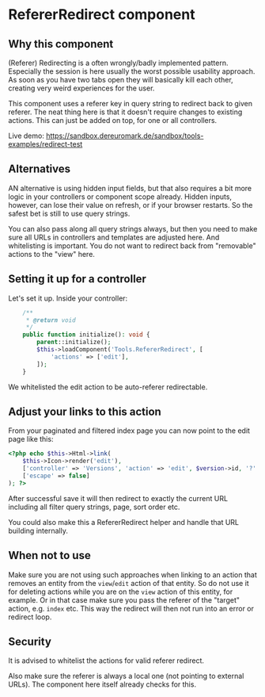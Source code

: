 # RefererRedirect component

## Why this component
(Referer) Redirecting is a often wrongly/badly implemented pattern.
Especially the session is here usually the worst possible usability approach.
As soon as you have two tabs open they will basically kill each other, creating very weird experiences for the user.

This component uses a referer key in query string to redirect back to given referer.
The neat thing here is that it doesn't require changes to existing actions. This can just be
added on top, for one or all controllers.

Live demo: https://sandbox.dereuromark.de/sandbox/tools-examples/redirect-test

## Alternatives
AN alternative is using hidden input fields, but that also requires a bit more logic in your controllers or component scope already.
Hidden inputs, however, can lose their value on refresh, or if your browser restarts. So the safest bet is still to use query strings.

You can also pass along all query strings always, but then you need to make sure all URLs in controllers and templates are adjusted here.
And whitelisting is important. You do not want to redirect back from "removable" actions to the "view" here.

## Setting it up for a controller
Let's set it up. Inside your controller:
```php
    /**
     * @return void
     */
    public function initialize(): void {
        parent::initialize();
        $this->loadComponent('Tools.RefererRedirect', [
            'actions' => ['edit'],
        ]);
    }
```
We whitelisted the edit action to be auto-referer redirectable.

## Adjust your links to this action

From your paginated and filtered index page you can now point to the edit page like this:

```php
<?php echo $this->Html->link(
    $this->Icon->render('edit'),
    ['controller' => 'Versions', 'action' => 'edit', $version->id, '?' => ['ref' => $this->getRequest()->getRequestTarget()]],
    ['escape' => false]
); ?>
```

After successful save it will then redirect to exactly the current URL including all filter query strings, page, sort order etc.

You could also make this a RefererRedirect helper and handle that URL building internally.

## When not to use
Make sure you are not using such approaches when linking to an action that removes an entity from the `view`/`edit` action of that entity.
So do not use it for deleting actions while you are on the `view` action of this entity, for example.
Or in that case make sure you pass the referer of the "target" action, e.g. `index` etc. This way the redirect will then not run into an error or redirect loop.

## Security
It is advised to whitelist the actions for valid referer redirect.

Also make sure the referer is always a local one (not pointing to external URLs).
The component here itself already checks for this.
